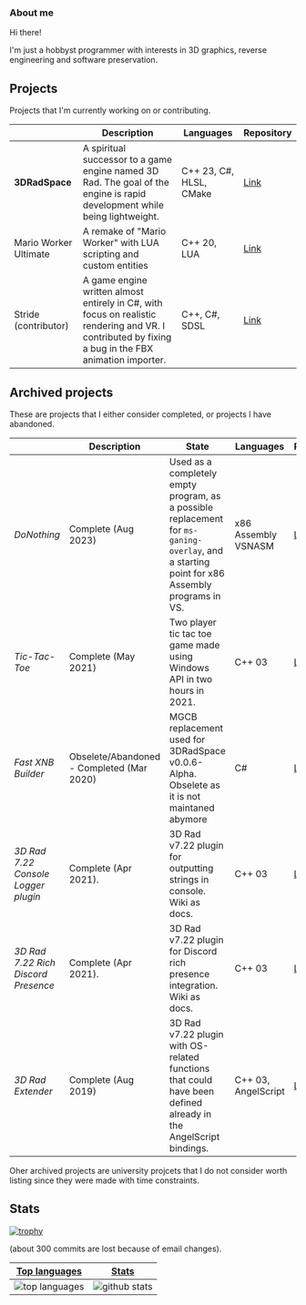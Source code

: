 ### About me

Hi there!

I'm just a hobbyst programmer with interests in 3D graphics, reverse engineering and software preservation.

## Projects
Projects that I'm currently working on or contributing.

| | Description | Languages | Repository |
|--|--|--|--|
| **3DRadSpace** | A spiritual successor to a game engine named 3D Rad. The goal of the engine is rapid development while being lightweight. | C++ 23, C#, HLSL, CMake | [Link](https://github.com/3DRadSpace/3D_Rad_Space) |
| Mario Worker Ultimate | A remake of "Mario Worker" with LUA scripting and custom entities | C++ 20, LUA | [Link](https://github.com/NicusorN5/Mario-Worker-Ultimate) |
| Stride (contributor)|A game engine written almost entirely in C#, with focus on realistic rendering and VR. I contributed by fixing a bug in the FBX animation importer. |C++, C#, SDSL| [Link](https://github.com/stride3d/stride) |

## Archived projects
These are projects that I either consider completed, or projects I have abandoned.

| | Description | State | Languages | Repository |
|--|--|--|--|--|
| *DoNothing* | Complete (Aug 2023) | Used as a completely empty program, as a possible replacement for `ms-ganing-overlay`, and a starting point for x86 Assembly programs in VS. | x86 Assembly VSNASM |  [Link](https://github.com/NicusorN5/DoNothing)|
| *Tic-Tac-Toe* | Complete (May 2021) | Two player tic tac toe game made using Windows API in two hours in 2021. | C++ 03 | [Link](https://github.com/NicusorN5/Tic-Tac-Toe)  |
| *Fast XNB Builder* | Obselete/Abandoned - Completed (Mar 2020) | MGCB replacement used for 3DRadSpace v0.0.6-Alpha. Obselete as it is not maintaned abymore | C# | [Link](https://github.com/NicusorN5/Fast-XNB-Builder) |
| *3D Rad 7.22 Console Logger plugin* | Complete (Apr 2021). | 3D Rad v7.22 plugin for outputting strings in console. Wiki as docs. | C++ 03| [Link](https://github.com/NicusorN5/3DRad-Console-Logger) |
| *3D Rad 7.22 Rich Discord Presence* | Complete (Apr 2021). | 3D Rad v7.22 plugin for Discord rich presence integration. Wiki as docs. | C++ 03 | [Link](https://github.com/NicusorN5/3DRad-Rich-Discord-Presence) |
| *3D Rad Extender* | Complete (Aug 2019) | 3D Rad v7.22 plugin with OS-related functions that could have been defined already in the AngelScript bindings.  |C++ 03, AngelScript| [Link](https://github.com/NicusorN5/3D_Rad_Extender_Lib) |

Oher archived projects are university projcets that I do not consider worth listing since they were made with time constraints.

## Stats
[![trophy](https://github-profile-trophy.vercel.app/?username=NicusorN5)](https://github.com/ryo-ma/github-profile-trophy)

(about 300 commits are lost because of email changes).

 |[Top languages](https://github.com/NicusorN5/github-readme-stats#top-languages-card)|[Stats](https://github.com/NicusorN5/github-readme-stats#github-stats-card)|
|-|-|
|![top languages](https://github-readme-stats.vercel.app/api/top-langs/?username=NicusorN5&layout=compact&langs_count=6)|![github stats](https://github-readme-stats.vercel.app/api?username=NicusorN5&count_private=true&show_icons=true&hide=issues)|
